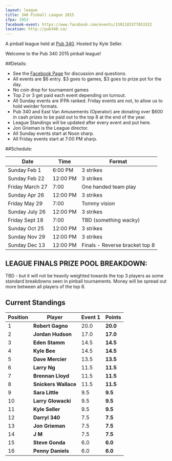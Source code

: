 ```yaml
---
layout: league
title: 340 Pinball League 2015
ifpa: 1953
facebook-event: https://www.facebook.com/events/1391183377853322
location: http://pub340.ca/
---
```


<p class="message">
   A pinball league held at <a href="http://pub340.ca/pinball-2/">Pub 340</a>. Hosted by Kyle Seller. 
</p>

Welcome to the Pub 340 2015 pinball league!

##Details:
- See the [Facebook Page](https://www.facebook.com/events/1391183377853322) for discussion and questions.
- All events are $6 entry. $3 goes to games, $3 goes to prize pot for the day. 
- No coin drop for tournament games
- Top 2 or 3 get paid each event depending on turnout.
- All Sunday events are IFPA ranked. Friday events are not, to allow us to hold weirder formats.
- Pub 340 and East Van Amusements (Operator) are donating over $600 in cash prizes to be paid out to the top 8 at the end of the year.
- League Standings will be updated after every event and put here.
- Jon Grieman is the League director.
- All Sunday events start at Noon sharp. 
- All Friday events start at 7:00 PM sharp.

##Schedule:

| Date | Time | Format 
| ---- | ---- | -----
| Sunday Feb 1 |6:00 PM| 3 strikes
| Sunday Feb 22 |12:00 PM| 3 strikes 
| Friday March 27 |7:00| One handed team play 
| Sunday Apr 26 |12:00 PM| 3 strikes 
| Friday May 29 |7:00| Tommy vision 
| Sunday July 26 |12:00 PM| 3 strikes 
| Friday Sept 18 |7:00| TBD (something wacky)
| Sunday Oct 25 |12:00 PM| 3 strikes 
| Sunday Nov 29 |12:00 PM| 3 strikes 
| Sunday Dec 13 |12:00 PM| Finals - Reverse bracket top 8

## LEAGUE FINALS PRIZE POOL BREAKDOWN:
TBD - but it will not be heavily weighted towards the top 3 players as some standard breakdowns seen in pinball tournaments. Money will be spread out more between all players of the top 8.

## Current Standings

| Position | Player | Event 1 | Points
| ------- | ------- | ------- | ------- 
|1|**Robert Gagno**|20.0|**20.0**|
|2|**Jordan Hudson**|17.0|**17.0**|
|3|**Eden Stamm**|14.5|**14.5**|
|4|**Kyle Bee**|14.5|**14.5**|
|5|**Dave Mercier**|13.5|**13.5**|
|6|**Larry Ng**|11.5|**11.5**|
|7|**Brennan Lloyd**|11.5|**11.5**|
|8|**Snickers Wallace**|11.5|**11.5**|
|9|**Sara Little**|9.5|**9.5**|
|10|**Larry Glowacki**|9.5|**9.5**|
|11|**Kyle Seller**|9.5|**9.5**|
|12|**Darryl 340**|7.5|**7.5**|
|13|**Jon Grieman**|7.5|**7.5**|
|14|**J M**|7.5|**7.5**|
|15|**Steve Gonda**|6.0|**6.0**|
|16|**Penny Daniels**|6.0|**6.0**|



